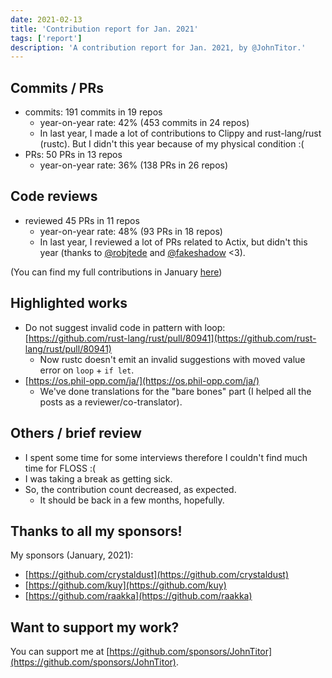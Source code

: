 ```yaml
---
date: 2021-02-13
title: 'Contribution report for Jan. 2021'
tags: ['report']
description: 'A contribution report for Jan. 2021, by @JohnTitor.'
---
```


## Commits / PRs

- commits: 191 commits in 19 repos
  - year-on-year rate: 42% (453 commits in 24 repos)
  - In last year, I made a lot of contributions to Clippy and rust-lang/rust (rustc).
    But I didn't this year because of my physical condition :(
- PRs: 50 PRs in 13 repos
  - year-on-year rate: 36% (138 PRs in 26 repos)

## Code reviews

- reviewed 45 PRs in 11 repos
  - year-on-year rate: 48% (93 PRs in 18 repos)
  - In last year, I reviewed a lot of PRs related to Actix, but didn't this year
    (thanks to [@robjtede](https://github.com/robjtede) and [@fakeshadow](https://github.com/fakeshadow) \<3).

(You can find my full contributions in January [here](https://github.com/JohnTitor?tab=overview&from=2021-01-01&to=2021-01-31))

## Highlighted works

- Do not suggest invalid code in pattern with loop: [https://github.com/rust-lang/rust/pull/80941](https://github.com/rust-lang/rust/pull/80941)
  - Now rustc doesn't emit an invalid suggestions with moved value error on `loop` + `if let`.
- [https://os.phil-opp.com/ja/](https://os.phil-opp.com/ja/)
  - We've done translations for the "bare bones" part (I helped all the posts as a reviewer/co-translator).

## Others / brief review

- I spent some time for some interviews therefore I couldn't find much time for FLOSS :(
- I was taking a break as getting sick.
- So, the contribution count decreased, as expected.
  - It should be back in a few months, hopefully.

## Thanks to all my sponsors!

My sponsors (January, 2021):

- [https://github.com/crystaldust](https://github.com/crystaldust)
- [https://github.com/kuy](https://github.com/kuy)
- [https://github.com/raakka](https://github.com/raakka)

## Want to support my work?

You can support me at [https://github.com/sponsors/JohnTitor](https://github.com/sponsors/JohnTitor).
